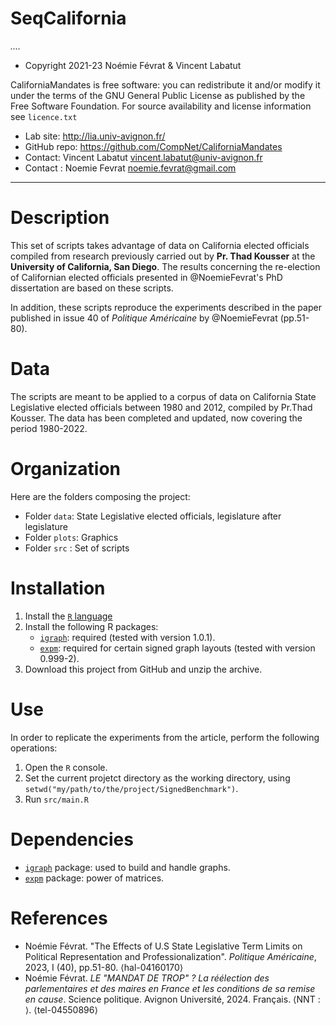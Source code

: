 SeqCalifornia
==================
*....*

* Copyright 2021-23 Noémie Févrat & Vincent Labatut 

CaliforniaMandates is free software: you can redistribute it and/or modify it under the terms of the GNU General Public License as published by the Free Software Foundation. For source availability and license information see `licence.txt`

* Lab site: http://lia.univ-avignon.fr/
* GitHub repo: https://github.com/CompNet/CaliforniaMandates
* Contact: Vincent Labatut <vincent.labatut@univ-avignon.fr>
* Contact : Noemie Fevrat <noemie.fevrat@gmail.com>

-----------------------------------------------------------------------

# Description

This set of scripts takes advantage of data on California elected officials compiled from research previously carried out by **Pr. Thad Kousser** at the **University of California, San Diego**. The results concerning the re-election of Californian elected officials presented in @NoemieFevrat's PhD dissertation are based on these scripts.

In addition, these scripts reproduce the experiments described in the paper published in issue 40 of *Politique Américaine* by @NoemieFevrat (pp.51-80). 

# Data

The scripts are meant to be applied to a corpus of data on California State Legislative elected officials between 1980 and 2012, compiled by Pr.Thad Kousser. The data has been completed and updated, now covering the period 1980-2022. 


# Organization
Here are the folders composing the project:
* Folder `data`: State Legislative elected officials, legislature after legislature
* Folder `plots`: Graphics
* Folder `src` : Set of scripts


# Installation
1. Install the [`R` language](https://www.r-project.org/)
2. Install the following R packages:
   * [`igraph`](http://igraph.org/r/): required (tested with version 1.0.1).
   * [`expm`](https://cran.r-project.org/web/packages/expm/index.html): required for certain signed graph layouts (tested with version 	0.999-2).
3. Download this project from GitHub and unzip the archive.


# Use
In order to replicate the experiments from the article, perform the following operations:

1. Open the `R` console.
2. Set the current projetct directory as the working directory, using `setwd("my/path/to/the/project/SignedBenchmark")`.
3. Run `src/main.R`
  

# Dependencies
* [`igraph`](http://igraph.org/r/) package: used to build and handle graphs.
* [`expm`](https://cran.r-project.org/web/packages/expm/index.html) package: power of matrices.



# References
* Noémie Févrat. "The Effects of U.S State Legislative Term Limits on Political Representation and Professionalization". *Politique Américaine*, 2023, I (40), pp.51-80. ⟨hal-04160170⟩
* Noémie Févrat. *LE "MANDAT DE TROP" ? La réélection des parlementaires et des maires en France et les conditions de sa remise en cause*. Science politique. Avignon Université, 2024. Français. ⟨NNT : ⟩. ⟨tel-04550896⟩
